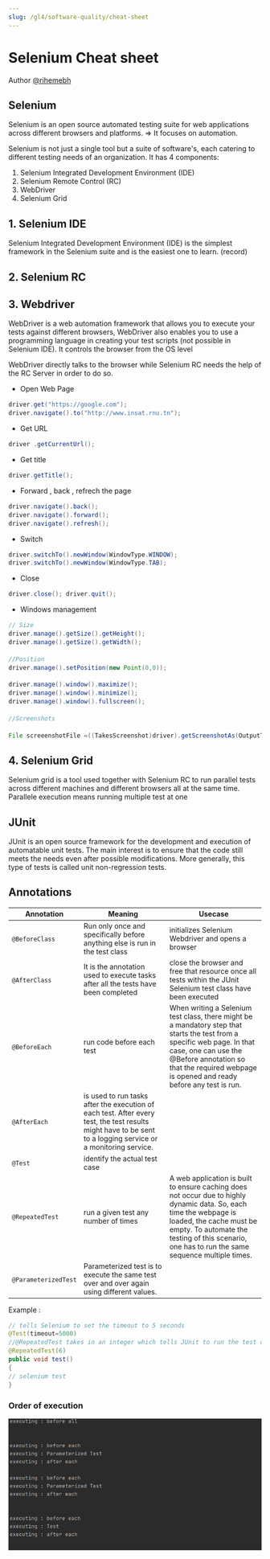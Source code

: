 ```yaml
---
slug: /gl4/software-quality/cheat-sheet
---
```



# Selenium Cheat sheet

Author [@rihemebh](https://github.com/rihemebh)

## Selenium

Selenium is an open source automated testing suite for web applications across different browsers and platforms.
=> It focuses on automation.

Selenium is not just a single tool but a suite of software's, each catering to different testing needs of an organization.
It has 4 components:

1. Selenium Integrated Development Environment (IDE)
2. Selenium Remote Control (RC)
3. WebDriver
4. Selenium Grid

## 1. Selenium IDE

Selenium Integrated Development Environment (IDE) is the simplest framework
in the Selenium suite and is the easiest one to learn. (record)

## 2. Selenium RC

## 3. Webdriver

WebDriver is a web automation framework that allows you to execute your tests against different browsers,
WebDriver also enables you to use a programming language in creating your test scripts (not possible in Selenium IDE).
It controls the browser from the OS level

WebDriver directly talks to the browser while Selenium RC needs the help of the RC Server in order to do so.

- Open Web Page

```Java
driver.get("https://google.com");
driver.navigate().to("http://www.insat.rnu.tn");
```

- Get URL

```Java
driver .getCurrentUrl();
```

- Get title

```Java
driver.getTitle();
```

- Forward , back , refrech the page

```Java
driver.navigate().back();
driver.navigate().forward();
driver.navigate().refresh();
```

- Switch

```Java
driver.switchTo().newWindow(WindowType.WINDOW);
driver.switchTo().newWindow(WindowType.TAB);
```

- Close

```Java
driver.close(); driver.quit();
```

- Windows management

```Java
// Size
driver.manage().getSize().getHeight();
driver.manage().getSize().getWidth();

//Position
driver.manage().setPosition(new Point(0,0));

driver.manage().window().maximize();
driver.manage().window().minimize();
driver.manage().window().fullscreen();

//Screenshots

File screeenshotFile =((TakesScreenshot)driver).getScreenshotAs(OutputType.FILE);
```

## 4. Selenium Grid

Selenium grid is a tool used together with Selenium RC to run parallel tests across different machines and different browsers all at the same time.
Parallele execution means running multiple test at one

## JUnit

JUnit is an open source framework for the development and execution of automatable unit tests. The main interest is to ensure that the code still meets the needs even after possible modifications. More generally, this type of tests is called unit non-regression tests.

## Annotations

|Annotation|Meaning |Usecase|
|---|---|---|
|``@BeforeClass``|Run only once and specifically before anything else is run in the test class|initializes Selenium Webdriver and opens a browser|
|``@AfterClass``|It is the annotation used to execute tasks after all the tests have been completed|close the browser and free that resource once all tests within the JUnit Selenium test class have been executed|
|``@BeforeEach``|run code before each test|When writing a Selenium test class, there might be a mandatory step that starts the test from a specific web page. In that case, one can use the @Before annotation so that the required webpage is opened and ready before any test is run.|
|``@AfterEach``|is used to run tasks after the execution of each test. After every test, the test results might have to be sent to a logging service or a monitoring service.||
|``@Test``|identify the actual test case||
|``@RepeatedTest``|run a given test any number of times|A web application is built to ensure caching does not occur due to highly dynamic data. So, each time the webpage is loaded, the cache must be empty. To automate the testing of this scenario, one has to run the same sequence multiple times.|
|``@ParameterizedTest``|Parameterized test is to execute the same test over and over again using different values.||
Example :

```java
// tells Selenium to set the timeout to 5 seconds
@Test(timeout=5000)
//@RepeatedTest takes in an integer which tells JUnit to run the test called “test” 6 times.
@RepeatedTest(6)
public void test()
{ 
// selenium test
}
```

### Order of execution

![order_of_execution](assets/order_of_execution.png)
